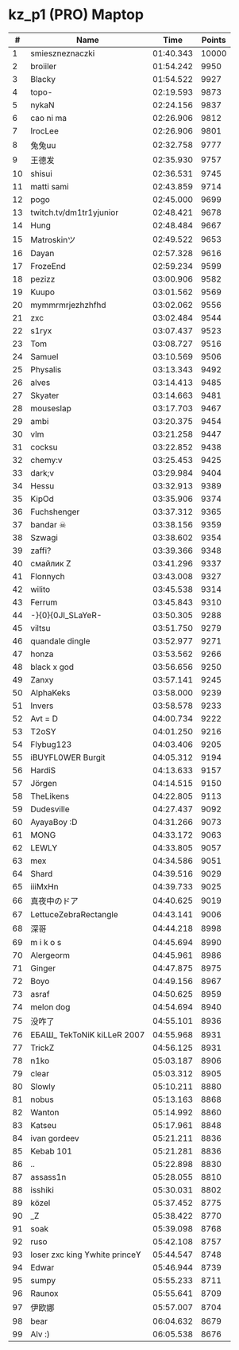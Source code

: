 # kz_p1 (PRO) Maptop

|  # | Name | Time | Points |
|-------------- | -------------- | -------------- | -------------- | 
| 1 | smieszneznaczki | 01:40.343 | 10000 | 
| 2 | broiiler | 01:54.242 | 9950 | 
| 3 | Blacky | 01:54.522 | 9927 | 
| 4 | topo- | 02:19.593 | 9873 | 
| 5 | nykaN | 02:24.156 | 9837 | 
| 6 | cao ni ma | 02:26.906 | 9812 | 
| 7 | IrocLee | 02:26.906 | 9801 | 
| 8 | 兔兔uu | 02:32.758 | 9777 | 
| 9 | 王德发 | 02:35.930 | 9757 | 
| 10 | shisui | 02:36.531 | 9745 | 
| 11 | matti sami | 02:43.859 | 9714 | 
| 12 | pogo | 02:45.000 | 9699 | 
| 13 | twitch.tv/dm1tr1yjunior | 02:48.421 | 9678 | 
| 14 | Hung | 02:48.484 | 9667 | 
| 15 | Matroskinツ | 02:49.522 | 9653 | 
| 16 | Dayan | 02:57.328 | 9616 | 
| 17 | FrozeEnd | 02:59.234 | 9599 | 
| 18 | pezizz | 03:00.906 | 9582 | 
| 19 | Kuupo | 03:01.562 | 9569 | 
| 20 | mymmrmrjezhzhfhd | 03:02.062 | 9556 | 
| 21 | zxc | 03:02.484 | 9544 | 
| 22 | s1ryx | 03:07.437 | 9523 | 
| 23 | Tom | 03:08.727 | 9516 | 
| 24 | Samuel | 03:10.569 | 9506 | 
| 25 | Physalis | 03:13.343 | 9492 | 
| 26 | alves | 03:14.413 | 9485 | 
| 27 | Skyater | 03:14.663 | 9481 | 
| 28 | mouseslap | 03:17.703 | 9467 | 
| 29 | ambi | 03:20.375 | 9454 | 
| 30 | vlm | 03:21.258 | 9447 | 
| 31 | cocksu | 03:22.852 | 9438 | 
| 32 | chemy:v | 03:25.453 | 9425 | 
| 33 | dark;v | 03:29.984 | 9404 | 
| 34 | Hessu | 03:32.913 | 9389 | 
| 35 | KipOd | 03:35.906 | 9374 | 
| 36 | Fuchshenger | 03:37.312 | 9365 | 
| 37 | bandar ☠ | 03:38.156 | 9359 | 
| 38 | Szwagi | 03:38.602 | 9354 | 
| 39 | zaffi? | 03:39.366 | 9348 | 
| 40 | смайлик Z | 03:41.296 | 9337 | 
| 41 | Flonnych | 03:43.008 | 9327 | 
| 42 | wilito | 03:45.538 | 9314 | 
| 43 | Ferrum | 03:45.843 | 9310 | 
| 44 | -}{0}{0JI_SLaYeR- | 03:50.305 | 9288 | 
| 45 | viltsu | 03:51.750 | 9279 | 
| 46 | quandale dingle | 03:52.977 | 9271 | 
| 47 | honza | 03:53.562 | 9266 | 
| 48 | black x god | 03:56.656 | 9250 | 
| 49 | Zanxy | 03:57.141 | 9245 | 
| 50 | AlphaKeks | 03:58.000 | 9239 | 
| 51 | Invers | 03:58.578 | 9233 | 
| 52 | Avt = D | 04:00.734 | 9222 | 
| 53 | T2oSY | 04:01.250 | 9216 | 
| 54 | Flybug123 | 04:03.406 | 9205 | 
| 55 | iBUYFL0WER Burgit | 04:05.312 | 9194 | 
| 56 | HardiS | 04:13.633 | 9157 | 
| 57 | Jörgen | 04:14.515 | 9150 | 
| 58 | TheLikens | 04:22.805 | 9113 | 
| 59 | Dudesville | 04:27.437 | 9092 | 
| 60 | AyayaBoy :D | 04:31.266 | 9073 | 
| 61 | MONG | 04:33.172 | 9063 | 
| 62 | LEWLY | 04:33.805 | 9057 | 
| 63 | mex | 04:34.586 | 9051 | 
| 64 | Shard | 04:39.516 | 9029 | 
| 65 | iiiMxHn | 04:39.733 | 9025 | 
| 66 | 真夜中のドア | 04:40.625 | 9019 | 
| 67 | LettuceZebraRectangle | 04:43.141 | 9006 | 
| 68 | 深哥 | 04:44.218 | 8998 | 
| 69 | m i k o s | 04:45.694 | 8990 | 
| 70 | Alergeorm | 04:45.961 | 8986 | 
| 71 | Ginger | 04:47.875 | 8975 | 
| 72 | Boyo | 04:49.156 | 8967 | 
| 73 | asraf | 04:50.625 | 8959 | 
| 74 | melon dog | 04:54.694 | 8940 | 
| 75 | 没咋了 | 04:55.101 | 8936 | 
| 76 | ЕБАШ_ TekToNiK kiLLeR 2007 | 04:55.968 | 8931 | 
| 77 | TrickZ | 04:56.125 | 8931 | 
| 78 | n1ko | 05:03.187 | 8906 | 
| 79 | clear | 05:03.312 | 8905 | 
| 80 | Slowly | 05:10.211 | 8880 | 
| 81 | nobus | 05:13.163 | 8868 | 
| 82 | Wanton | 05:14.992 | 8860 | 
| 83 | Katseu | 05:17.961 | 8848 | 
| 84 | ivan gordeev | 05:21.211 | 8836 | 
| 85 | Kebab 101 | 05:21.281 | 8836 | 
| 86 | .. | 05:22.898 | 8830 | 
| 87 | assass1n | 05:28.055 | 8810 | 
| 88 | isshiki | 05:30.031 | 8802 | 
| 89 | közel | 05:37.452 | 8775 | 
| 90 | _Z | 05:38.422 | 8770 | 
| 91 | soak | 05:39.098 | 8768 | 
| 92 | ruso | 05:42.108 | 8757 | 
| 93 | loser zxc king ϒwhite princeϒ | 05:44.547 | 8748 | 
| 94 | Edwar | 05:46.944 | 8739 | 
| 95 | sumpy | 05:55.233 | 8711 | 
| 96 | Raunox | 05:55.641 | 8709 | 
| 97 | 伊欧娜 | 05:57.007 | 8704 | 
| 98 | bear | 06:04.632 | 8679 | 
| 99 | Alv :) | 06:05.538 | 8676 | 

